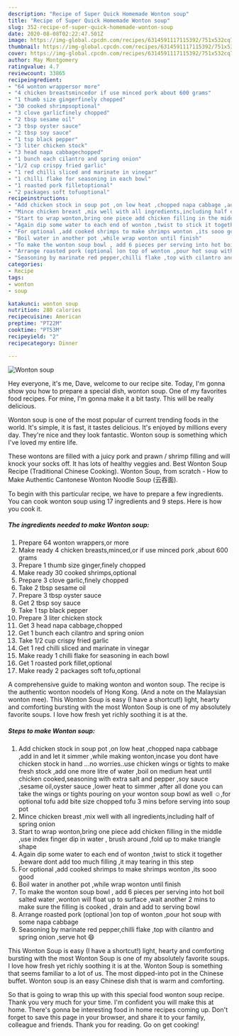 ```yaml
---
description: "Recipe of Super Quick Homemade Wonton soup"
title: "Recipe of Super Quick Homemade Wonton soup"
slug: 352-recipe-of-super-quick-homemade-wonton-soup
date: 2020-08-08T02:22:47.501Z
image: https://img-global.cpcdn.com/recipes/6314591117115392/751x532cq70/wonton-soup-recipe-main-photo.jpg
thumbnail: https://img-global.cpcdn.com/recipes/6314591117115392/751x532cq70/wonton-soup-recipe-main-photo.jpg
cover: https://img-global.cpcdn.com/recipes/6314591117115392/751x532cq70/wonton-soup-recipe-main-photo.jpg
author: May Montgomery
ratingvalue: 4.7
reviewcount: 33865
recipeingredient:
- "64 wonton wrappersor more"
- "4 chicken breastsmincedor if use minced pork about 600 grams"
- "1 thumb size gingerfinely chopped"
- "30 cooked shrimpsoptional"
- "3 clove garlicfinely chopped"
- "2 tbsp sesame oil"
- "3 tbsp oyster sauce"
- "2 tbsp soy sauce"
- "1 tsp black pepper"
- "3 liter chicken stock"
- "3 head napa cabbagechopped"
- "1 bunch each cilantro and spring onion"
- "1/2 cup crispy fried garlic"
- "1 red chilli sliced and marinate in vinegar"
- "1 chilli flake for seasoning in each bowl"
- "1 roasted pork filletoptional"
- "2 packages soft tofuoptional"
recipeinstructions:
- "Add chicken stock in soup pot ,on low heat ,chopped napa cabbage ,add in and let it simmer ,while making wonton,incase you dont have chicken stock in hand ...no worries..use chicken wings or tights to make fresh stock ,add one more litre of water ,boil on medium heat until chicken cooked,seasoning with extra salt and pepper ,soy sauce ,sesame oil,oyster sauce ,lower heat to simmer ,after all done you can take the wings or tights pouring on your wonton soup bowl as well ☺,for optional tofu add bite size chopped tofu 3 mins before serving into soup  pot"
- "Mince chicken breast ,mix well with all ingredients,including half of spring onion"
- "Start to wrap wonton,bring one piece add chicken filling in the middle ,use index finger dip in water , brush around ,fold up to make triangle shape"
- "Again dip some water to each end of wonton ,twist to stick it together ,beware dont add too much filling ,it may tearing in this step"
- "For optional ,add cooked shrimps to make shrimps wonton ,its sooo good"
- "Boil water in another pot ,while wrap wonton until finish"
- "To make the wonton soup bowl , add 6 pieces per serving into hot boil salted water ,wonton will float up to surface ,wait another 2 mins to make sure the filling is cooked , drain and add to serving bowl"
- "Arrange roasted pork (optional )on top of wonton ,pour hot soup with some napa cabbage"
- "Seasoning by marinate red pepper,chilli flake ,top with cilantro and spring onion ,serve hot 😄"
categories:
- Recipe
tags:
- wonton
- soup

katakunci: wonton soup 
nutrition: 280 calories
recipecuisine: American
preptime: "PT22M"
cooktime: "PT53M"
recipeyield: "2"
recipecategory: Dinner

---
```



![Wonton soup](https://img-global.cpcdn.com/recipes/6314591117115392/751x532cq70/wonton-soup-recipe-main-photo.jpg)

Hey everyone, it's me, Dave, welcome to our recipe site. Today, I'm gonna show you how to prepare a special dish, wonton soup. One of my favorites food recipes. For mine, I'm gonna make it a bit tasty. This will be really delicious.

Wonton soup is one of the most popular of current trending foods in the world. It's simple, it is fast, it tastes delicious. It's enjoyed by millions every day. They're nice and they look fantastic. Wonton soup is something which I've loved my entire life.

These wontons are filled with a juicy pork and prawn / shrimp filling and will knock your socks off. It has lots of healthy veggies and. Best Wonton Soup Recipe (Traditional Chinese Cooking). Wonton Soup, from scratch - How to Make Authentic Cantonese Wonton Noodle Soup (云吞面).


To begin with this particular recipe, we have to prepare a few ingredients. You can cook wonton soup using 17 ingredients and 9 steps. Here is how you cook it.

<!--inarticleads1-->

##### The ingredients needed to make Wonton soup:

1. Prepare 64 wonton wrappers,or more
1. Make ready 4 chicken breasts,minced,or if use minced pork ,about 600 grams
1. Prepare 1 thumb size ginger,finely chopped
1. Make ready 30 cooked shrimps,optional
1. Prepare 3 clove garlic,finely chopped
1. Take 2 tbsp sesame oil
1. Prepare 3 tbsp oyster sauce
1. Get 2 tbsp soy sauce
1. Take 1 tsp black pepper
1. Prepare 3 liter chicken stock
1. Get 3 head napa cabbage,chopped
1. Get 1 bunch each cilantro and spring onion
1. Take 1/2 cup crispy fried garlic
1. Get 1 red chilli sliced and marinate in vinegar
1. Make ready 1 chilli flake for seasoning in each bowl
1. Get 1 roasted pork fillet,optional
1. Make ready 2 packages soft tofu,optional


A comprehensive guide to making wonton and wonton soup. The recipe is the authentic wonton noodels of Hong Kong. (And a note on the Malaysian wonton mee). This Wonton Soup is easy (I have a shortcut!) light, hearty and comforting bursting with the most Wonton Soup is one of my absolutely favorite soups. I love how fresh yet richly soothing it is at the. 

<!--inarticleads2-->

##### Steps to make Wonton soup:

1. Add chicken stock in soup pot ,on low heat ,chopped napa cabbage ,add in and let it simmer ,while making wonton,incase you dont have chicken stock in hand ...no worries..use chicken wings or tights to make fresh stock ,add one more litre of water ,boil on medium heat until chicken cooked,seasoning with extra salt and pepper ,soy sauce ,sesame oil,oyster sauce ,lower heat to simmer ,after all done you can take the wings or tights pouring on your wonton soup bowl as well ☺,for optional tofu add bite size chopped tofu 3 mins before serving into soup  pot
1. Mince chicken breast ,mix well with all ingredients,including half of spring onion
1. Start to wrap wonton,bring one piece add chicken filling in the middle ,use index finger dip in water , brush around ,fold up to make triangle shape
1. Again dip some water to each end of wonton ,twist to stick it together ,beware dont add too much filling ,it may tearing in this step
1. For optional ,add cooked shrimps to make shrimps wonton ,its sooo good
1. Boil water in another pot ,while wrap wonton until finish
1. To make the wonton soup bowl , add 6 pieces per serving into hot boil salted water ,wonton will float up to surface ,wait another 2 mins to make sure the filling is cooked , drain and add to serving bowl
1. Arrange roasted pork (optional )on top of wonton ,pour hot soup with some napa cabbage
1. Seasoning by marinate red pepper,chilli flake ,top with cilantro and spring onion ,serve hot 😄


This Wonton Soup is easy (I have a shortcut!) light, hearty and comforting bursting with the most Wonton Soup is one of my absolutely favorite soups. I love how fresh yet richly soothing it is at the. Wonton Soup is something that seems familiar to a lot of us. The most dipped-into pot in the Chinese buffet. Wonton soup is an easy Chinese dish that is warm and comforting. 

So that is going to wrap this up with this special food wonton soup recipe. Thank you very much for your time. I'm confident you will make this at home. There's gonna be interesting food in home recipes coming up. Don't forget to save this page in your browser, and share it to your family, colleague and friends. Thank you for reading. Go on get cooking!
